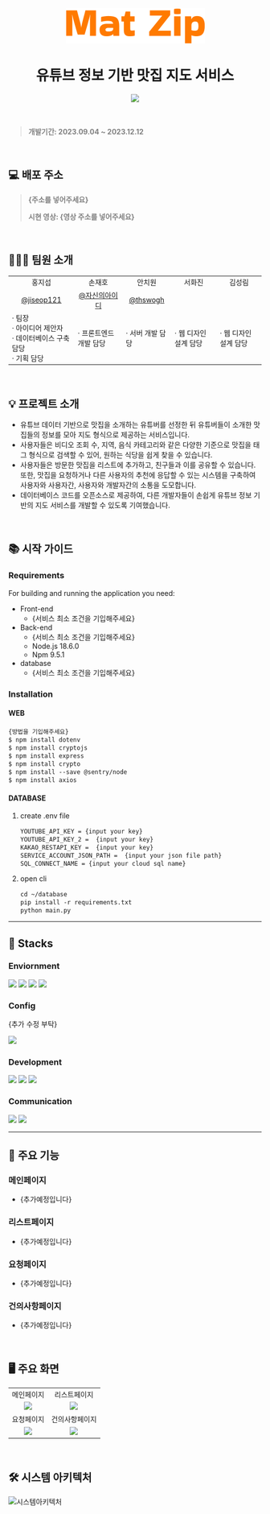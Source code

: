 
<p align="center">
  <img src="images/img_1.png" alt="맛집사이트로고">
</p>

<h1 align="center">유튜브 정보 기반 맛집 지도 서비스</h1>
<p align="center"><a href="https://hits.seeyoufarm.com"><img src="https://hits.seeyoufarm.com/api/count/incr/badge.svg?url=https%3A%2F%2Fgithub.com%2Fparkyolo%2FminiHanaInsurance&count_bg=%232BB1A9&title_bg=%23555555&icon=&icon_color=%23E7E7E7&title=hits&edge_flat=false"/></a></p>

<br>

> <p style="color:gray; font-weight:bold;"></p>
> <p style="color:gray; font-weight:bold;">개발기간: 2023.09.04 ~ 2023.12.12</p>

<br>

## 💻 배포 주소

> <p style="color:gray; font-weight:bold;">{주소를 넣어주세요}<p>
> <p style="color:gray; font-weight:bold;">시현 영상: {영상 주소를 넣어주세요}</p>

<br>

## 🙋🏻‍♀️ 팀원 소개
<table>
    <tr>
        <td align="center">홍지섭</td>
        <td align="center">손재호</td>
        <td align="center">안치원</td>
        <td align="center">서화진</td>
        <td align="center">김성림</td>
    </tr>
    <tr>
        <td align="center"><a href="https://github.com/jiseop121">@jiseop121</a></td>
        <td align="center"><a href={주소넣어주세요}>@자신의아이디</a></td>
      <td align="center"><a href="https://github.com/thswogh">@thswogh</a></td>
    </tr>
    <tr>
        <td>&middot; 팀장<br>&middot; 아이디어 제안자<br>&middot; 데이터베이스 구축 담당<br>&middot; 기획 담당</td>
        <td>&middot; 프론트엔드 개발 담당</td>
        <td>&middot; 서버 개발 담당</td>
        <td>&middot; 웹 디자인 설계 담당</td>
        <td>&middot; 웹 디자인 설계 담당</td>
    </tr>
</table>

<br>

## 💡 프로젝트 소개
- 유튜브 데이터 기반으로 맛집을 소개하는 유튜버를 선정한 뒤 유튜버들이 소개한 맛집들의 정보를 모아 지도 형식으로 제공하는 서비스입니다.
- 사용자들은 비디오 조회 수, 지역, 음식 카테고리와 같은 다양한 기준으로 맛집을 태그 형식으로 검색할 수 있어, 원하는 식당을 쉽게 찾을 수 있습니다.
- 사용자들은 방문한 맛집을 리스트에 추가하고, 친구들과 이를 공유할 수 있습니다. 또한, 맛집을 요청하거나 다른 사용자의 추천에 응답할 수 있는 시스템을 구축하여 사용자와 사용자간, 사용자와 개발자간의 소통을 도모합니다.
- 데이터베이스 코드를 오픈소스로 제공하여, 다른 개발자들이 손쉽게 유튜브 정보 기반의 지도 서비스를 개발할 수 있도록 기여했습니다.

<br>

## 📚 시작 가이드
### Requirements
For building and running the application you need:
- Front-end
  - {서비스 최소 조건을 기입해주세요}
- Back-end
  - {서비스 최소 조건을 기입해주세요}
  - Node.js 18.6.0
  - Npm 9.5.1
- database
  - {서비스 최소 조건을 기입해주세요}

### Installation

#### WEB
```
{방법을 기입해주세요}
$ npm install dotenv
$ npm install cryptojs
$ npm install express
$ npm install crypto
$ npm install --save @sentry/node
$ npm install axios
```
#### DATABASE
1. create .env file
    ```
    YOUTUBE_API_KEY = {input your key}
    YOUTUBE_API_KEY_2 =  {input your key}
    KAKAO_RESTAPI_KEY =  {input your key}
    SERVICE_ACCOUNT_JSON_PATH =  {input your json file path}
    SQL_CONNECT_NAME = {input your cloud sql name}
   ```
2. open cli
    ```
    cd ~/database
    pip install -r requirements.txt
    python main.py
    ```

<hr style="border:0; height:2px; background:gray;">

## 🐸 Stacks

### Enviornment
<img src="https://img.shields.io/badge/VISUAL STUDIO CODE-007ACC?style=flat-square&logo=visualstudiocode&logoColor=white"> 
<img src="https://img.shields.io/badge/GIT-F05032?style=flat-square&logo=git&logoColor=white"> 
<img src="https://img.shields.io/badge/GITHUB-181717?style=flat-square&logo=github&logoColor=white">
<img src="https://img.shields.io/badge/PyCharm-181717?style=flat-square&logo=pycharm&logoColor=white">

### Config
{추가 수정 부탁}

<img src="https://img.shields.io/badge/NPM-CB3837?style=flat-square&logo=npm&logoColor=white">

### Development
<img src="https://img.shields.io/badge/Spring-6DB33F?style=flat-square&logo=spring&logoColor=white">
<img src="https://img.shields.io/badge/React-61DAFB?style=flat-square&logo=React&logoColor=white">
<img src="https://img.shields.io/badge/Python-3776AB?style=flat-square&logo=python&logoColor=white">

### Communication
<img src="https://img.shields.io/badge/NOTION-000000?style=flat-square&logo=notion&logoColor=white">
<img src="https://img.shields.io/badge/GITHUB-181717?style=flat-square&logo=github&logoColor=white">

<hr style="border:0; height:2px; background:gray;">

## 📖 주요 기능
### 메인페이지
- {추가예정입니다}
### 리스트페이지
- {추가예정입니다}
### 요청페이지
- {추가예정입니다}
### 건의사항페이지
- {추가예정입니다}

<br>

## 🖥️ 주요 화면
<table>
    <tr>
        <td align="center">메인페이지</td>
        <td align="center">리스트페이지</td>
    </tr>
    <tr>
        <td align="center"><span><img width="300px" src= alt="메인페이지"></span></td>
        <td align="center"><span><img width="300px" src= alt="리스트페이지"></span></td>
    </tr>
    <tr>
        <td align="center">요청페이지</td>
        <td align="center">건의사항페이지</td>
    </tr>
    <tr>
        <td align="center"><span><img width="300px" src= alt="요청페이지"></span></td>
        <td align="center"><span><img width="300px" src= alt="건의사항페이지"></span></td>
    </tr>
</table>

<br>

## 🛠️ 시스템 아키텍처
![시스템아키텍처](images/img.png)
